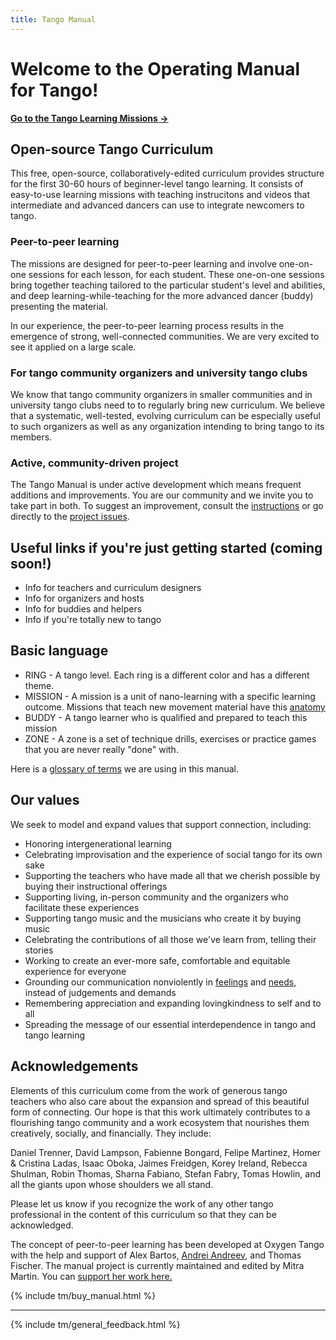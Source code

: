 ```yaml
---
title: Tango Manual
---
```


# Welcome to the Operating Manual for Tango!

**[Go to the Tango Learning Missions &rarr;](v1/index.md)**

## Open-source Tango Curriculum

This free, open-source, collaboratively-edited curriculum provides structure for the first 30-60 hours of beginner-level tango learning. It consists of easy-to-use learning missions with teaching instrucitons and videos that intermediate and advanced dancers can use to integrate newcomers to tango.

### Peer-to-peer learning

The missions are designed for peer-to-peer learning and involve one-on-one sessions for each lesson, for each student. These one-on-one sessions bring together teaching tailored to the particular student's level and abilities, and deep learning-while-teaching for the more advanced dancer (buddy) presenting the material. 

In our experience, the peer-to-peer learning process results in the emergence of strong, well-connected communities. We are very excited to see it applied on a large scale.

### For tango community organizers and university tango clubs

We know that tango community organizers in smaller communities and in university tango clubs need to to regularly bring new curriculum. We believe that a systematic, well-tested, evolving curriculum can be especially useful to such organizers as well as any organization intending to bring tango to its members. 

### Active, community-driven project

The Tango Manual is under active development which means frequent additions and improvements. You are our community and we invite you to take part in both. To suggest an improvement, consult the [instructions](https://github.com/andreimoment/tangomanual#how-to-contribute) or go directly to the [project issues](https://github.com/andreimoment/tangomanual/issues).

## Useful links if you're just getting started (coming soon!)
* Info for teachers and curriculum designers
* Info for organizers and hosts
* Info for buddies and helpers
* Info if you're totally new to tango

## Basic language
* RING - A tango level. Each ring is a different color and has a different theme. 
* MISSION - A mission is a unit of nano-learning with a specific learning outcome. Missions that teach new movement material have this [anatomy](http://tangomanual.com/v1/appendix/ap-e-anatomy-of-a-mission)
* BUDDY - A tango learner who is qualified and prepared to teach this mission
* ZONE - A zone is a set of technique drills, exercises or practice games that you are never really "done" with.

Here is a [glossary of terms](http://tangomanual.com/v1/appendix/ap-c-glossary-of-terms) we are using in this manual.

## Our values

We seek to model and expand values that support connection, including: 

* Honoring intergenerational learning
* Celebrating improvisation and the experience of social tango for its own sake
* Supporting the teachers who have made all that we cherish possible by buying their instructional offerings
* Supporting living, in-person community and the organizers who facilitate these experiences
* Supporting tango music and the musicians who create it by buying music
* Celebrating the contributions of all those we've learn from, telling their stories
* Working to create an ever-more safe, comfortable and equitable experience for everyone
* Grounding our communication nonviolently in [feelings](https://www.cnvc.org/sites/default/files/feelings_inventory_0.pdf) and [needs](https://www.cnvc.org/sites/default/files/needs_inventory_0.pdf), instead of judgements and demands
* Remembering appreciation and expanding lovingkindness to self and to all
* Spreading the message of our essential interdependence in tango and tango learning

## Acknowledgements

Elements of this curriculum come from the work of generous tango teachers who also care about the expansion and spread of this beautiful form of connecting. Our hope is that this work ultimately contributes to a flourishing tango community and a work ecosystem that nourishes them creatively, socially, and financially. They include: 

Daniel Trenner, David Lampson, Fabienne Bongard, Felipe Martinez, Homer & Cristina Ladas, Isaac Oboka, Jaimes Freidgen, Korey Ireland, Rebecca Shulman, Robin Thomas, Sharna Fabiano, Stefan Fabry, Tomas Howlin, and all the giants upon whose shoulders we all stand.

Please let us know if you recognize the work of any other tango professional in the content of this curriculum so that they can be acknowledged.  

The concept of peer-to-peer learning has been developed at Oxygen Tango with the help and support of Alex Bartos, [Andrei Andreev](http://andreimoment.com), and Thomas Fischer. The manual project is currently maintained and edited by Mitra Martin. You can [support her work here.](https://www.patreon.com/mitramartin) 

{% include tm/buy_manual.html %}

---
{% include tm/general_feedback.html %}
